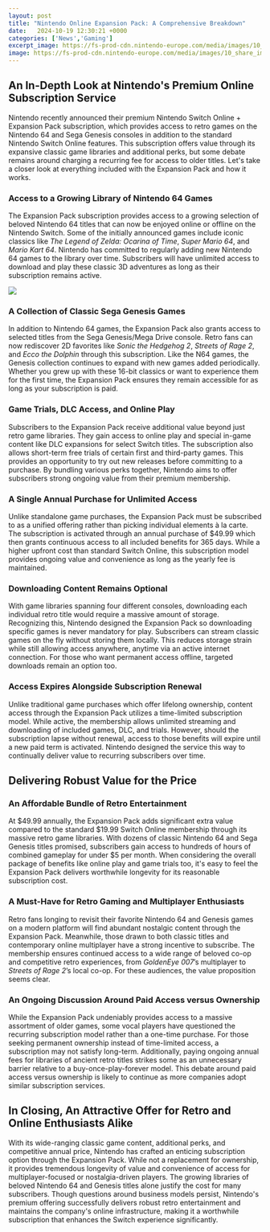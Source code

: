 ```yaml
---
layout: post
title: "Nintendo Online Expansion Pack: A Comprehensive Breakdown"
date:   2024-10-19 12:30:21 +0000
categories: ['News','Gaming']
excerpt_image: https://fs-prod-cdn.nintendo-europe.com/media/images/10_share_images/systems_11/nintendo_switch_1/2x1_NSwitch_NSO_Expansionpack_6_Icon_enGB.jpg
image: https://fs-prod-cdn.nintendo-europe.com/media/images/10_share_images/systems_11/nintendo_switch_1/2x1_NSwitch_NSO_Expansionpack_6_Icon_enGB.jpg
---
```


## An In-Depth Look at Nintendo's Premium Online Subscription Service
Nintendo recently announced their premium Nintendo Switch Online + Expansion Pack subscription, which provides access to retro games on the Nintendo 64 and Sega Genesis consoles in addition to the standard Nintendo Switch Online features. This subscription offers value through its expansive classic game libraries and additional perks, but some debate remains around charging a recurring fee for access to older titles. Let's take a closer look at everything included with the Expansion Pack and how it works. 
### Access to a Growing Library of **Nintendo 64 Games**
The Expansion Pack subscription provides access to a growing selection of beloved Nintendo 64 titles that can now be enjoyed online or offline on the Nintendo Switch. Some of the initially announced games include iconic classics like _The Legend of Zelda: Ocarina of Time_, _Super Mario 64_, and _Mario Kart 64_. Nintendo has committed to regularly adding new Nintendo 64 games to the library over time. Subscribers will have unlimited access to download and play these classic 3D adventures as long as their subscription remains active. 

![](https://d1fs8ljxwyzba6.cloudfront.net/assets/editorial/2021/10/nintendo-switch-online-expansion-pack-games-list-n64.jpg)
### A Collection of **Classic Sega Genesis Games**
In addition to Nintendo 64 games, the Expansion Pack also grants access to selected titles from the Sega Genesis/Mega Drive console. Retro fans can now rediscover 2D favorites like _Sonic the Hedgehog 2_, _Streets of Rage 2_, and _Ecco the Dolphin_ through this subscription. Like the N64 games, the Genesis collection continues to expand with new games added periodically. Whether you grew up with these 16-bit classics or want to experience them for the first time, the Expansion Pack ensures they remain accessible for as long as your subscription is paid.
### Game Trials, DLC Access, and Online Play
Subscribers to the Expansion Pack receive additional value beyond just retro game libraries. They gain access to online play and special in-game content like DLC expansions for select Switch titles. The subscription also allows short-term free trials of certain first and third-party games. This provides an opportunity to try out new releases before committing to a purchase. By bundling various perks together, Nintendo aims to offer subscribers strong ongoing value from their premium membership. 
### A Single Annual Purchase for Unlimited Access
Unlike standalone game purchases, the Expansion Pack must be subscribed to as a unified offering rather than picking individual elements à la carte. The subscription is activated through an annual purchase of $49.99 which then grants continuous access to all included benefits for 365 days. While a higher upfront cost than standard Switch Online, this subscription model provides ongoing value and convenience as long as the yearly fee is maintained. 
### Downloading Content Remains Optional
With game libraries spanning four different consoles, downloading each individual retro title would require a massive amount of storage. Recognizing this, Nintendo designed the Expansion Pack so downloading specific games is never mandatory for play. Subscribers can stream classic games on the fly without storing them locally. This reduces storage strain while still allowing access anywhere, anytime via an active internet connection. For those who want permanent access offline, targeted downloads remain an option too.
### Access Expires Alongside Subscription Renewal 
Unlike traditional game purchases which offer lifelong ownership, content access through the Expansion Pack utilizes a time-limited subscription model. While active, the membership allows unlimited streaming and downloading of included games, DLC, and trials. However, should the subscription lapse without renewal, access to those benefits will expire until a new paid term is activated. Nintendo designed the service this way to continually deliver value to recurring subscribers over time.
## Delivering Robust Value for the Price
### An Affordable Bundle of Retro Entertainment 
At $49.99 annually, the Expansion Pack adds significant extra value compared to the standard $19.99 Switch Online membership through its massive retro game libraries. With dozens of classic Nintendo 64 and Sega Genesis titles promised, subscribers gain access to hundreds of hours of combined gameplay for under $5 per month. When considering the overall package of benefits like online play and game trials too, it's easy to feel the Expansion Pack delivers worthwhile longevity for its reasonable subscription cost.
### A Must-Have for Retro Gaming and Multiplayer Enthusiasts
Retro fans longing to revisit their favorite Nintendo 64 and Genesis games on a modern platform will find abundant nostalgic content through the Expansion Pack. Meanwhile, those drawn to both classic titles and contemporary online multiplayer have a strong incentive to subscribe. The membership ensures continued access to a wide range of beloved co-op and competitive retro experiences, from _GoldenEye 007_’s multiplayer to _Streets of Rage 2_’s local co-op. For these audiences, the value proposition seems clear. 
### An Ongoing Discussion Around Paid Access versus Ownership
While the Expansion Pack undeniably provides access to a massive assortment of older games, some vocal players have questioned the recurring subscription model rather than a one-time purchase. For those seeking permanent ownership instead of time-limited access, a subscription may not satisfy long-term. Additionally, paying ongoing annual fees for libraries of ancient retro titles strikes some as an unnecessary barrier relative to a buy-once-play-forever model. This debate around paid access versus ownership is likely to continue as more companies adopt similar subscription services.
## In Closing, An Attractive Offer for Retro and Online Enthusiasts Alike
With its wide-ranging classic game content, additional perks, and competitive annual price, Nintendo has crafted an enticing subscription option through the Expansion Pack. While not a replacement for ownership, it provides tremendous longevity of value and convenience of access for multiplayer-focused or nostalgia-driven players. The growing libraries of beloved Nintendo 64 and Genesis titles alone justify the cost for many subscribers. Though questions around business models persist, Nintendo's premium offering successfully delivers robust retro entertainment and maintains the company's online infrastructure, making it a worthwhile subscription that enhances the Switch experience significantly.